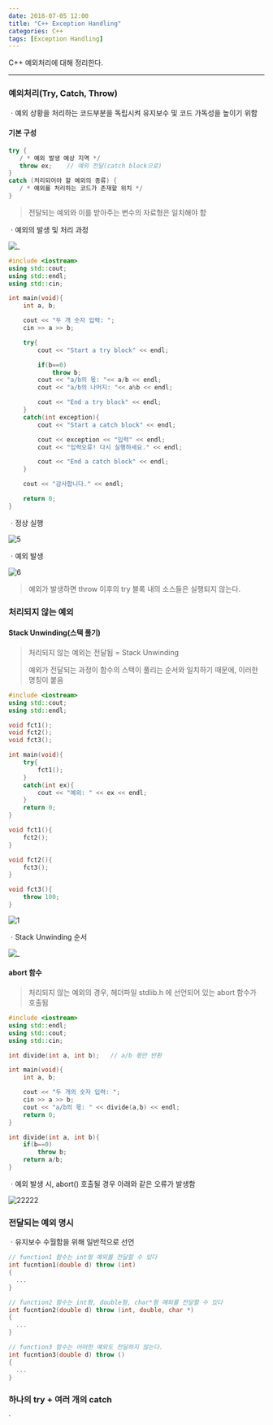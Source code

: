 ```yaml
---
date: 2018-07-05 12:00
title: "C++ Exception Handling"
categories: C++
tags: [Exception Handling]
---
```


C++ 예외처리에 대해 정리한다.

------

### 예외처리(Try, Catch, Throw)

ㆍ예외 상황을 처리하는 코드부분을 독립시켜 유지보수 및 코드 가독성을 높이기 위함



#### 기본 구성

```c++
try {
   / * 예외 발생 예상 지역 */
   throw ex; 	// 예외 전달(catch block으로)
}
catch (처리되어야 할 예외의 종류) {
   / * 예외를 처리하는 코드가 존재할 위치 */
}
```

> 전달되는 예외와 이를 받아주는 변수의 자료형은 일치해야 함



ㆍ예외의 발생 및 처리 과정

![_](https://user-images.githubusercontent.com/29933947/42308058-6d5d065a-806f-11e8-8103-436cfdc27e92.png)



```c++
#include <iostream>
using std::cout;
using std::endl;
using std::cin;

int main(void){
    int a, b;

    cout << "두 개 숫자 입력: ";
    cin >> a >> b;

    try{
        cout << "Start a try block" << endl;

        if(b==0)
            throw b;
        cout << "a/b의 몫: "<< a/b << endl;
        cout << "a/b의 나머지: "<< a%b << endl;

        cout << "End a try block" << endl;
    }
    catch(int exception){
        cout << "Start a catch block" << endl;

        cout << exception << "입력" << endl;
        cout << "입력오류! 다시 실행하세요." << endl;

        cout << "End a catch block" << endl;
    }

    cout << "감사합니다." << endl;

    return 0;
}
```

ㆍ정상 실행

![5](https://user-images.githubusercontent.com/29933947/42308109-949438ce-806f-11e8-94b3-ee238dbf75ba.png)

ㆍ예외 발생

![6](https://user-images.githubusercontent.com/29933947/42308110-95e74dce-806f-11e8-86be-482421e4c45f.png)

> 예외가 발생하면 throw 이후의 try 블록 내의 소스들은 실행되지 않는다.



### 처리되지 않는 예외

#### Stack Unwinding(스택 풀기)

> 처리되지 않는 예외는 전달됨 = Stack Unwinding
>
> 예외가 전달되는 과정이 함수의 스택이 풀리는 순서와 일치하기 때문에, 이러한 명칭이 붙음



```c++
#include <iostream>
using std::cout;
using std::endl;

void fct1();
void fct2();
void fct3();

int main(void){
    try{
        fct1();
    }
    catch(int ex){
        cout << "예외: " << ex << endl;
    }
    return 0;
}

void fct1(){
    fct2();
}

void fct2(){
    fct3();
}

void fct3(){
    throw 100;
}
```

![1](https://user-images.githubusercontent.com/29933947/42322644-3d3796e2-8098-11e8-8540-dc686530e6d9.png)



ㆍStack Unwinding 순서

![_](https://user-images.githubusercontent.com/29933947/42325061-09d88d1c-80a0-11e8-9e0d-d54b578ee4fb.jpg)





#### abort 함수

> 처리되지 않는 예외의 경우, 헤더파일 stdlib.h 에 선언되어 있는 abort 함수가 호출됨

```c++
#include <iostream>
using std::endl;
using std::cout;
using std::cin;

int divide(int a, int b);   // a/b 몫만 반환

int main(void){
    int a, b;

    cout << "두 개의 숫자 입력: ";
    cin >> a >> b;
    cout << "a/b의 몫: " << divide(a,b) << endl;
    return 0;
}

int divide(int a, int b){
    if(b==0)
        throw b;
    return a/b;
}
```

ㆍ예외 발생 시,   abort() 호출될 경우 아래와 같은 오류가 발생함

![22222](https://user-images.githubusercontent.com/29933947/42322966-5f9ff58e-8099-11e8-9eb7-b9800738da9c.png)





### 전달되는 예외 명시

ㆍ유지보수 수월함을 위해 일반적으로 선언

```c++
// function1 함수는 int형 예외를 전달할 수 있다
int fucntion1(double d) throw (int)	
{
  ...
}

// function2 함수는 int형, double형, char*형 예외를 전달할 수 있다
int fucntion2(double d) throw (int, double, char *)	
{
  ...
}

// function3 함수는 어떠한 예외도 전달하지 않는다.
int fucntion3(double d) throw ()	
{
  ...
}

```



### 하나의 try + 여러 개의 catch 

` 